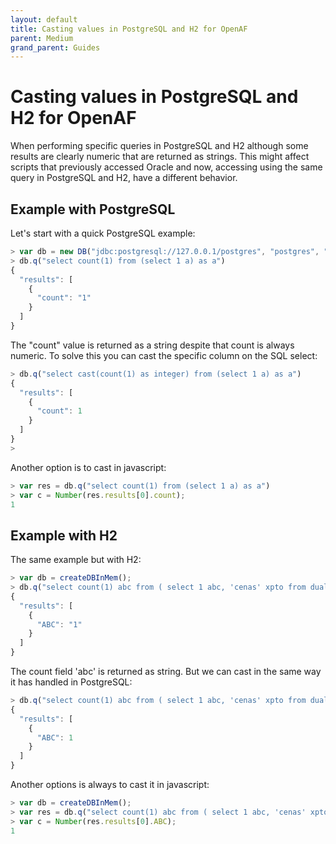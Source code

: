 ```yaml
---
layout: default
title: Casting values in PostgreSQL and H2 for OpenAF
parent: Medium
grand_parent: Guides
---
```


# Casting values in PostgreSQL and H2 for OpenAF

When performing specific queries in PostgreSQL and H2 although some results are clearly numeric that are returned as strings. This might affect scripts that previously accessed Oracle and now, accessing using the same query in PostgreSQL and H2, have a different behavior.

## Example with PostgreSQL

Let's start with a quick PostgreSQL example:

````javascript
> var db = new DB("jdbc:postgresql://127.0.0.1/postgres", "postgres", "admin")
> db.q("select count(1) from (select 1 a) as a")
{
  "results": [
    {
      "count": "1"
    }
  ]
}
````

The "count" value is returned as a string despite that count is always numeric. To solve this you can cast the specific column on the SQL select:

````javascript
> db.q("select cast(count(1) as integer) from (select 1 a) as a")
{
  "results": [
    {
      "count": 1
    }
  ]
}
>
````

Another option is to cast in javascript:

````javascript
> var res = db.q("select count(1) from (select 1 a) as a")
> var c = Number(res.results[0].count);
1
````

## Example with H2

The same example but with H2:

````javascript
> var db = createDBInMem();
> db.q("select count(1) abc from ( select 1 abc, 'cenas' xpto from dual )")
{
  "results": [
    {
      "ABC": "1"
    }
  ]
}
````

The count field 'abc' is returned as string. But we can cast in the same way it has handled in PostgreSQL:

````javascript
> db.q("select count(1) abc from ( select 1 abc, 'cenas' xpto from dual )")
{
  "results": [
    {
      "ABC": 1
    }
  ]
}
````

Another options is always to cast it in javascript:

````javascript
> var db = createDBInMem();
> var res = db.q("select count(1) abc from ( select 1 abc, 'cenas' xpto from dual )")
> var c = Number(res.results[0].ABC);
1
````